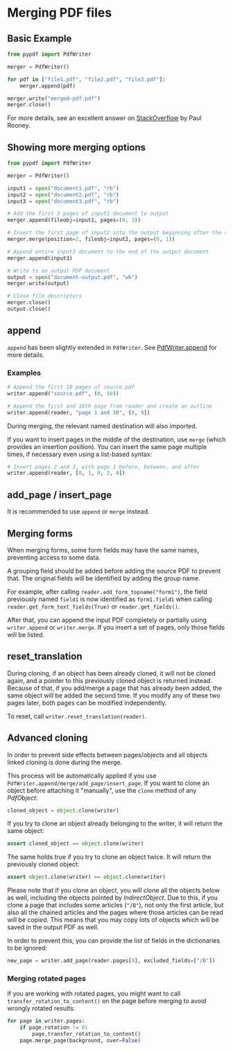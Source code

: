 # Merging PDF files

## Basic Example

```python
from pypdf import PdfWriter

merger = PdfWriter()

for pdf in ["file1.pdf", "file2.pdf", "file3.pdf"]:
    merger.append(pdf)

merger.write("merged-pdf.pdf")
merger.close()
```

For more details, see an excellent answer on
[StackOverflow](https://stackoverflow.com/questions/3444645/merge-pdf-files)
by Paul Rooney.

## Showing more merging options

```python
from pypdf import PdfWriter

merger = PdfWriter()

input1 = open("document1.pdf", "rb")
input2 = open("document2.pdf", "rb")
input3 = open("document3.pdf", "rb")

# Add the first 3 pages of input1 document to output
merger.append(fileobj=input1, pages=(0, 3))

# Insert the first page of input2 into the output beginning after the second page
merger.merge(position=2, fileobj=input2, pages=(0, 1))

# Append entire input3 document to the end of the output document
merger.append(input3)

# Write to an output PDF document
output = open("document-output.pdf", "wb")
merger.write(output)

# Close file descriptors
merger.close()
output.close()
```

## append

`append` has been slightly extended in `PdfWriter`. See [PdfWriter.append](../modules/PdfWriter.html#pypdf.PdfWriter.append) for more details.

### Examples

```python
# Append the first 10 pages of source.pdf
writer.append("source.pdf", (0, 10))

# Append the first and 10th page from reader and create an outline
writer.append(reader, "page 1 and 10", [0, 9])
```

During merging, the relevant named destination will also imported.

If you want to insert pages in the middle of the destination, use `merge` (which provides an insertion position).
You can insert the same page multiple times, if necessary even using a list-based syntax:

```python
# Insert pages 2 and 3, with page 1 before, between, and after
writer.append(reader, [0, 1, 0, 2, 0])
```

## add_page / insert_page

It is recommended to use `append` or `merge` instead.

## Merging forms

When merging forms, some form fields may have the same names, preventing access
to some data.

A grouping field should be added before adding the source PDF to prevent that.
The original fields will be identified by adding the group name.

For example, after calling `reader.add_form_topname("form1")`, the field
previously named `field1` is now identified as `form1.field1` when calling
`reader.get_form_text_fields(True)` or `reader.get_fields()`.

After that, you can append the input PDF completely or partially using
`writer.append` or `writer.merge`. If you insert a set of pages, only those
fields will be listed.

## reset_translation

During cloning, if an object has been already cloned, it will not be cloned
again, and a pointer to this previously cloned object is returned instead.
Because of that, if you add/merge a page that has already been added, the same
object will be added the second time. If you modify any of these two pages
later, both pages can be modified independently.

To reset, call  `writer.reset_translation(reader)`.

## Advanced cloning

In order to prevent side effects between pages/objects and all objects linked cloning is done during the merge.

This process will be automatically applied if you use `PdfWriter.append/merge/add_page/insert_page`.
If you want to clone an object before attaching it "manually", use the `clone` method of any *PdfObject*:

```python
cloned_object = object.clone(writer)
```

If you try to clone an object already belonging to the writer, it will return the same object:

```python
assert cloned_object == object.clone(writer)
```

The same holds true if you try to clone an object twice. It will return the previously cloned object:

```python
assert object.clone(writer) == object.clone(writer)
```

Please note that if you clone an object, you will clone all the objects below as
well, including the objects pointed by *IndirectObject*. Due to this, if you
clone a page that includes some articles (`"/B"`), not only the first article,
but also all the chained articles and the pages where those articles can be read
will be copied.  This means that you may copy lots of objects which will be
saved in the output PDF as well.

In order to prevent this, you can provide the list of fields in the dictionaries to be ignored:

```python
new_page = writer.add_page(reader.pages[0], excluded_fields=["/B"])
```

### Merging rotated pages

If you are working with rotated pages, you might want to call `transfer_rotation_to_content()` on the page
before merging to avoid wrongly rotated results:

```python
for page in writer.pages:
    if page.rotation != 0:
        page.transfer_rotation_to_content()
    page.merge_page(background, over=False)
```
